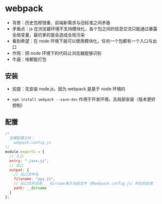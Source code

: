 # webpack

- 背景：历史包袱很重，前端新需求与旧标准之间矛盾
- 矛盾点：js 在浏览器环境不支持模块化，各个包之间的信息交流只能通过暴露全局变量，最坑爹的是会造成全局污染
- 看到希望：在 node 环境下就可以使用模块化，任何一个包都有一个入口与出口
- 作用：把 node 环境下的代码让浏览器能够识别
- 牛逼：啥都能打包

## 安装

- 前提：先安装 node.js，因为 webpack 是基于 node 环境的

- `npm install webpack --save-dev` 作用于开发环境，且局部安装（版本更好控制）

## 配置

```js
/* 
  创建配置文件：
    webpack.config.js
*/
module.exports = {
  // 入口
  entry: "./xxx.js",
  // 出口
  output: {
    // 出口文件名
    filename: "yyy.js",
    // 出口文件目录，__dirname表示当前文件（即webpack.config.js）所在的目录
    path: __dirname
  }
};
```
